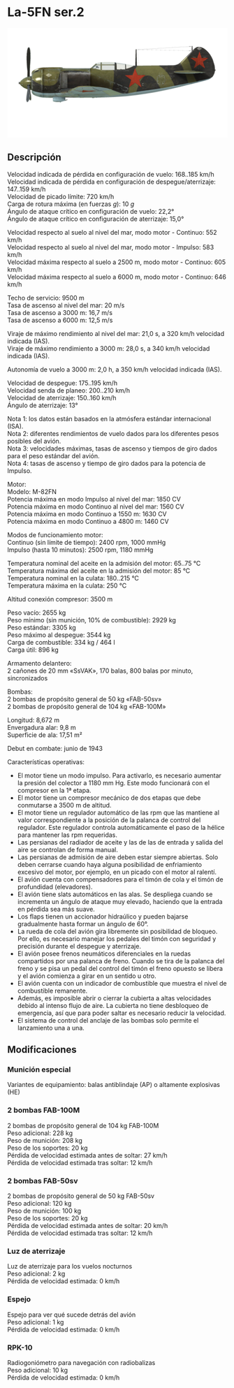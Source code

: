 # La-5FN ser.2  
  
![la5fns2](../images/la5fns2.png)  
  
## Descripción  
  
Velocidad indicada de pérdida en configuración de vuelo: 168..185 km/h  
Velocidad indicada de pérdida en configuración de despegue/aterrizaje: 147..159 km/h  
Velocidad de picado límite: 720 km/h  
Carga de rotura máxima (en fuerzas <i>g</i>): 10 <i>g</i>  
Ángulo de ataque crítico en configuración de vuelo: 22,2°  
Ángulo de ataque crítico en configuración de aterrizaje: 15,0°  
  
Velocidad respecto al suelo al nivel del mar, modo motor - Continuo: 552 km/h  
Velocidad respecto al suelo al nivel del mar, modo motor - Impulso: 583 km/h  
Velocidad máxima respecto al suelo a 2500 m, modo motor - Continuo: 605 km/h  
Velocidad máxima respecto al suelo a 6000 m, modo motor - Continuo: 646 km/h  
  
Techo de servicio: 9500 m  
Tasa de ascenso al nivel del mar: 20 m/s  
Tasa de ascenso a 3000 m: 16,7 m/s  
Tasa de ascenso a 6000 m: 12,5 m/s  
  
Viraje de máximo rendimiento al nivel del mar: 21,0 s, a 320 km/h velocidad indicada (IAS).  
Viraje de máximo rendimiento a 3000 m: 28,0 s, a 340 km/h velocidad indicada (IAS).  
  
Autonomía de vuelo a 3000 m: 2,0 h, a 350 km/h velocidad indicada (IAS).  
  
Velocidad de despegue: 175..195 km/h  
Velocidad senda de planeo: 200..210 km/h  
Velocidad de aterrizaje: 150..160 km/h  
Ángulo de aterrizaje: 13°  
  
Nota 1: los datos están basados en la atmósfera estándar internacional (ISA).  
Nota 2: diferentes rendimientos de vuelo dados para los diferentes pesos posibles del avión.  
Nota 3: velocidades máximas, tasas de ascenso y tiempos de giro dados para el peso estándar del avión.  
Nota 4: tasas de ascenso y tiempo de giro dados para la potencia de Impulso.  
  
Motor:  
Modelo: M-82FN  
Potencia máxima en modo Impulso al nivel del mar: 1850 CV  
Potencia máxima en modo Continuo al nivel del mar: 1560 CV  
Potencia máxima en modo Continuo a 1550 m: 1630 CV  
Potencia máxima en modo Continuo a 4800 m: 1460 CV  
  
Modos de funcionamiento motor:  
Continuo (sin límite de tiempo): 2400 rpm, 1000 mmHg  
Impulso (hasta 10 minutos): 2500 rpm, 1180 mmHg  
  
Temperatura nominal del aceite en la admisión del motor: 65..75 °C  
Temperatura máxima del aceite en la admisión del motor: 85 °C  
Temperatura nominal en la culata: 180..215 °C  
Temperatura máxima en la culata: 250 °C  
  
Altitud conexión compresor: 3500 m  
  
Peso vacío: 2655 kg  
Peso mínimo (sin munición, 10% de combustible): 2929 kg  
Peso estándar: 3305 kg  
Peso máximo al despegue: 3544 kg  
Carga de combustible: 334 kg / 464 l  
Carga útil: 896 kg  
  
Armamento delantero:  
2 cañones de 20 mm «SsVAK», 170 balas, 800 balas por minuto, sincronizados  
  
Bombas:  
2 bombas de propósito general de 50 kg «FAB-50sv»  
2 bombas de propósito general de 104 kg «FAB-100M»  
  
Longitud: 8,672 m  
Envergadura alar: 9,8 m  
Superficie de ala: 17,51 m²  
  
Debut en combate: junio de 1943  
  
Características operativas:  
- El motor tiene un modo impulso. Para activarlo, es necesario aumentar la presión del colector a 1180 mm Hg. Este modo funcionará con el compresor en la 1ª etapa.  
- El motor tiene un compresor mecánico de dos etapas que debe conmutarse a 3500 m de altitud.  
- El motor tiene un regulador automático de las rpm que las mantiene al valor correspondiente a la posición de la palanca de control del regulador. Este regulador controla automáticamente el paso de la hélice para mantener las rpm requeridas.  
- Las persianas del radiador de aceite y las de las de entrada y salida del aire se controlan de forma manual.  
- Las persianas de admisión de aire deben estar siempre abiertas. Solo deben cerrarse cuando haya alguna posibilidad de enfriamiento excesivo del motor, por ejemplo, en un picado con el motor al ralentí.  
- El avión cuenta con compensadores para el timón de cola y el timón de profundidad (elevadores).  
- El avión tiene slats automáticos en las alas. Se despliega cuando se incrementa un ángulo de ataque muy elevado, haciendo que la entrada en pérdida sea más suave.  
- Los flaps tienen un accionador hidraúlico y pueden bajarse gradualmente hasta formar un ángulo de 60°.  
- La rueda de cola del avión gira libremente sin posibilidad de bloqueo. Por ello, es necesario manejar los pedales del timón con seguridad y precisión durante el despegue y aterrizaje.  
- El avión posee frenos neumáticos diferenciales en la ruedas compartidos por una palanca de freno. Cuando se tira de la palanca del freno y se pisa un pedal del control del timón el freno opuesto se libera y el avión comienza a girar en un sentido u otro.  
- El avión cuenta con un indicador de combustible que muestra el nivel de combustible remanente.  
- Además, es imposible abrir o cierrar la cubierta a altas velocidades debido al intenso flujo de aire. La cubierta no tiene desbloqueo de emergencia, así que para poder saltar es necesario reducir la velocidad.  
- El sistema de control del anclaje de las bombas solo permite el lanzamiento una a una.  
  
## Modificaciones  
  
  
### Munición especial  
  
Variantes de equipamiento: balas antiblindaje (AP) o altamente explosivas (HE)  
  
### 2 bombas FAB-100M  
  
2 bombas de propósito general de 104 kg FAB-100M  
Peso adicional: 228 kg  
Peso de munición: 208 kg  
Peso de los soportes: 20 kg  
Pérdida de velocidad estimada antes de soltar: 27 km/h  
Pérdida de velocidad estimada tras soltar: 12 km/h  
  
### 2 bombas FAB-50sv  
  
2 bombas de propósito general de 50 kg FAB-50sv  
Peso adicional: 120 kg  
Peso de munición: 100 kg  
Peso de los soportes: 20 kg  
Pérdida de velocidad estimada antes de soltar: 20 km/h  
Pérdida de velocidad estimada tras soltar: 12 km/h  ﻿
  
### Luz de aterrizaje  
  
Luz de aterrizaje para los vuelos nocturnos  
Peso adicional: 2 kg  
Pérdida de velocidad estimada: 0 km/h  ﻿
  
### Espejo  
  
Espejo para ver qué sucede detrás del avión  
Peso adicional: 1 kg  
Pérdida de velocidad estimada: 0 km/h  ﻿
  
### RPK-10  
  
Radiogoniómetro para navegación con radiobalizas  
Peso adicional: 10 kg  
Pérdida de velocidad estimada: 0 km/h  